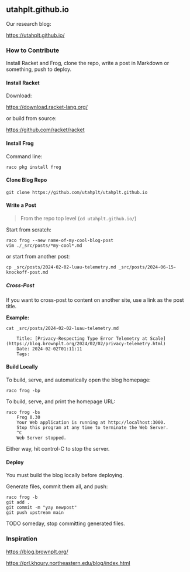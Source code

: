 ## utahplt.github.io

Our research blog:

<https://utahplt.github.io/>


### How to Contribute

Install Racket and Frog, clone the repo, write a post in Markdown or something, push to deploy.


#### Install Racket

Download:

<https://download.racket-lang.org/>


or build from source:

<https://github.com/racket/racket>


#### Install Frog

Command line:

```
raco pkg install frog
```


#### Clone Blog Repo

```
git clone https://github.com/utahplt/utahplt.github.io
```


#### Write a Post

> From the repo top level (`cd utahplt.github.io/`)

Start from scratch:

```
raco frog --new name-of-my-cool-blog-post
vim ./_src/posts/*my-cool*.md
```

or start from another post:

```
cp _src/posts/2024-02-02-luau-telemetry.md _src/posts/2024-06-15-knockoff-post.md
```


##### Cross-Post

If you want to cross-post to content on another site, use a link as the post title.

**Example:**

```
cat _src/posts/2024-02-02-luau-telemetry.md

    Title: [Privacy-Respecting Type Error Telemetry at Scale](https://blog.brownplt.org/2024/02/02/privacy-telemetry.html)
    Date: 2024-02-02T01:11:11
    Tags: 

```


#### Build Locally

To build, serve, and automatically open the blog homepage:

```
raco frog -bp
```

To build, serve, and print the homepage URL:

```
raco frog -bs
    Frog 0.30
    Your Web application is running at http://localhost:3000.
    Stop this program at any time to terminate the Web Server.
    ^C
    Web Server stopped.
```

Either way, hit control-C to stop the server.


#### Deploy

You must build the blog locally before deploying.

Generate files, commit them all, and push:


```
raco frog -b
git add .
git commit -m "yay newpost"
git push upstream main
```

TODO someday, stop committing generated files.


### Inspiration

<https://blog.brownplt.org/>

<https://prl.khoury.northeastern.edu/blog/index.html>

